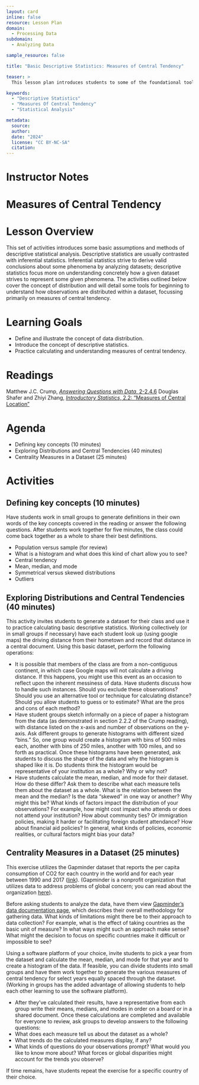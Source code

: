 ```yaml
---
layout: card
inline: false
resource: Lesson Plan
domain:
  - Processing Data
subdomain:
  - Analyzing Data

sample_resource: false

title: "Basic Descriptive Statistics: Measures of Central Tendency"

teaser: >
  This lesson plan introduces students to some of the foundational tools and concepts for basic descriptive statistics, emphasizing measures of central tendency.  Students will spend some time defining key terms, and then will see those concepts in action through analyzing a dataset they create.

keywords:
  - "Descriptive Statistics"
  - "Measures Of Central Tendency"
  - "Statistical Analysis"

metadata:
  source: 
  author: 
  date: "2024"
  license: "CC BY-NC-SA"
  citation: 
---
```


# Instructor Notes

# Measures of Central Tendency
# Lesson Overview

This set of activities introduces some basic assumptions and methods of descriptive statistical analysis.  Descriptive statistics are usually contrasted with inferential statistics.  Inferential statistics strive to derive valid conclusions about some phenomena by analyzing datasets; descriptive statistics focus more on understanding concretely how a given dataset strives to represent some given phenomena.   The activities outlined below cover the concept of distribution and will detail some tools for beginning to understand how observations are distributed within a dataset, focussing primarily on measures of central tendency.

# Learning Goals
- Define and illustrate the concept of data distribution.
- Introduce the concept of descriptive statistics.
- Practice calculating and understanding measures of central tendency.

# Readings
Matthew J.C. Crump, [*Answering Questions with Data*, 2-2.4.6](https://www.crumplab.com/statistics/02-Describing_Data.html#this-is-what-too-many-numbers-looks-like)
Douglas Shafer and Zhiyi Zhang, [*Introductory Statistics*, 2.2: “Measures of Central Location”](https://stats.libretexts.org/Bookshelves/Introductory_Statistics/Introductory_Statistics_(Shafer_and_Zhang)/02%3A_Descriptive_Statistics/2.02%3A_Measures_of_Central_Location_-_Three_Kinds_of_Averages)

# Agenda
- Defining key concepts (10 minutes)
- Exploring Distributions and Central Tendencies (40 minutes)
- Centrality Measures in a Dataset (25 minutes)

# Activities
## Defining key concepts (10 minutes)
Have students work in small groups to generate definitions in their own words of the key concepts covered in the reading or answer the following questions.  After students work together for five minutes, the class could come back together as a whole to share their best definitions.
- Population versus sample (for review)
- What is a histogram and what does this kind of chart allow you to see?
- Central tendency
- Mean, median, and mode
- Symmetrical versus skewed distributions
- Outliers

## Exploring Distributions and Central Tendencies (40 minutes)
This activity invites students to generate a dataset for their class and use it to practice calculating basic descriptive statistics.  Working collectively (or in small groups if necessary) have each student look up (using google maps) the driving distance from their hometown and record that distance in a central document.  Using this basic dataset, perform the following operations:
- It is possible that members of the class are from a non-contiguous continent, in which case Google maps will not calculate a driving distance.  If this happens, you might use this event as an occasion to reflect upon the inherent messiness of data.  Have students discuss how to handle such instances.  Should you exclude these observations?  Should you use an alternative tool or technique for calculating distance?  Should you allow students to guess or to estimate?  What are the pros and cons of each method?
- Have student groups sketch informally on a piece of paper a histogram from the data (as demonstrated in section 2.2.2 of the Crump reading), with distance listed on the x-axis and number of observations on the y-axis.  Ask different groups to generate histograms with different sized “bins.”  So, one group would create a histogram with bins of 500 miles each, another with bins of 250 miles, another with 100 miles, and so forth as practical. Once these histograms have been generated, ask students to discuss the shape of the data and why the histogram is shaped like it is.  Do students think the histogram would be representative of your institution as a whole?  Why or why not?
- Have students calculate the mean, median, and mode for their dataset.  How do these differ?  Ask them to describe what each measure tells them about the dataset as a whole.  What is the relation between the mean and the median?  Is the data “skewed” in one way or another?  Why might this be?  What kinds of factors impact the distribution of your observations?  For example, how might cost impact who attends or does not attend your institution?  How about community ties?  Or immigration policies, making it harder or facilitating foreign student attendance?  How about financial aid policies?  In general, what kinds of policies, economic realities, or cultural factors might bias your data?

## Centrality Measures in a Dataset (25 minutes)
This exercise utilizes the Gapminder dataset that reports the per capita consumption of CO2 for each country in the world and for each year between 1990 and 2017 ([link](https://drive.google.com/file/d/1DyaSngM0u6ePh_D8RVduL6y92v015x4S/view)).  (Gapminder is a nonprofit organization that utilizes data to address problems of global concern; you can read about the organization [here](https://www.gapminder.org/about/about-gapminder/)).

Before asking students to analyze the data, have them view [Gapminder’s data documentation page](https://www.gapminder.org/data/documentation/), which describes their overall methodology for gathering data.  What kinds of limitations might there be to their approach to data collection?  For example, what is the effect of taking countries as the basic unit of measure?  In what ways might such an approach make sense?  What might the decision to focus on specific countries make it difficult or impossible to see?

Using a software platform of your choice, invite students to pick a year from the dataset and calculate the mean, median, and mode for that year and to create a histogram of the data.  If feasible, you can divide students into small groups and have them work together to generate the various measures of central tendency for select years equally spaced through the dataset.  (Working in groups has the added advantage of allowing students to help each other learning to use the software platform).  
- After they’ve calculated their results, have a representative from each group write their means, medians, and modes in order on a board or in a shared document.
Once these calculations are completed and available for everyone to review, ask groups to develop answers to the following questions:
- What does each measure tell us about the dataset as a whole?
- What trends do the calculated measures display, if any?  
- What kinds of questions do your observations prompt?  What would you like to know more about?  What forces or global disparities might account for the trends you observe?

If time remains, have students repeat the exercise for a specific country of their choice.
